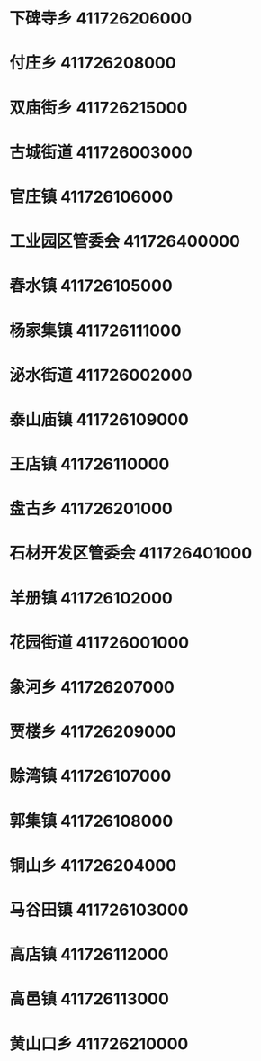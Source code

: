 # 下碑寺乡 411726206000
# 付庄乡 411726208000
# 双庙街乡 411726215000
# 古城街道 411726003000
# 官庄镇 411726106000
# 工业园区管委会 411726400000
# 春水镇 411726105000
# 杨家集镇 411726111000
# 泌水街道 411726002000
# 泰山庙镇 411726109000
# 王店镇 411726110000
# 盘古乡 411726201000
# 石材开发区管委会 411726401000
# 羊册镇 411726102000
# 花园街道 411726001000
# 象河乡 411726207000
# 贾楼乡 411726209000
# 赊湾镇 411726107000
# 郭集镇 411726108000
# 铜山乡 411726204000
# 马谷田镇 411726103000
# 高店镇 411726112000
# 高邑镇 411726113000
# 黄山口乡 411726210000
